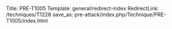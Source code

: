 Title: PRE-T1005
Template: general/redirect-index
RedirectLink: /techniques/T1228
save_as: pre-attack/index.php/Technique/PRE-T1005/index.html